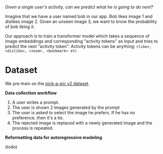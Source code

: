 *Given a single user's activity, can we predict what he is going to do next?*

Imagine that we have a user named bob in our app. Bob likes image 1 and dislikes image 2. Given an unseen image 3, we want to know the probability of bob liking it.

Our approach is to train a transformer model which takes a sequence of image embeddings and corresponding "activity tokens" as input and tries to predict the next "activity token". Activity tokens can be anything: `<like>, <dislike>, <zoom>, <bookmark> etc`

# Dataset

We pre-train on the [pick-a-pic v2 dataset](https://huggingface.co/datasets/yuvalkirstain/pickapic_v2).

**Data collection workflow**

1. A user writes a prompt.
2. The user is shown 2 images generated by the prompt
3. The user is asked to select the image he prefers. If he has no preference, then it's a tie.
4. The rejected image is replaced with a newly generated image and the process is repeated.

**Reformatting data for autoregressive modeling**

(todo)